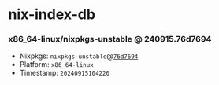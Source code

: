 # nix-index-db
### x86_64-linux/nixpkgs-unstable @ 240915.76d7694
- Nixpkgs: `nixpkgs-unstable`@[`76d7694`](https://github.com/NixOS/nixpkgs/commit/76d7694a3f681b0b750c01783df5d2177ef39fe7)
- Platform: `x86_64-linux`
- Timestamp: `20240915104220`
